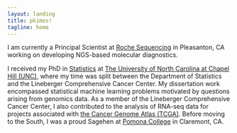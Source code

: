 ```yaml
---
layout: landing
title: pkimes!
tagline: home
---
```


I am currently a Principal Scientist at [Roche Sequencing][roche] in Pleasanton, CA working on developing NGS-based molecular diagnostics.  

I received my PhD in [Statistics][] at [The University of North Carolina at Chapel Hill (UNC)][unc], where my time was split between the Department of Statistics and the Lineberger Comprehensive Cancer Center. My dissertation work encompassed statistical machine learning problems motivated by questions arising from genomics data. As a member of the Lineberger Comprehensive Cancer Center, I also contributed to the analysis of RNA-seq data for projects associated with [the Cancer Genome Atlas (TCGA)][TCGA]. Before moving to the South, I was a proud Sagehen at [Pomona College][pomona] in Claremont, CA.  

<br>  


[roche]: http://sequencing.roche.com/
[statistics]: http://stat-or.unc.edu/
[unc]: http://ww.unc.edu/
[yoga]: http://carrboroyoga.com/
[notebook]: http://www.midori-japan.co.jp/tr/english/
[pomona]: http://www.pomona.edu/
[TCGA]: http://cancergenome.nih.gov
[R]: http://www.github.com/pkimes/
